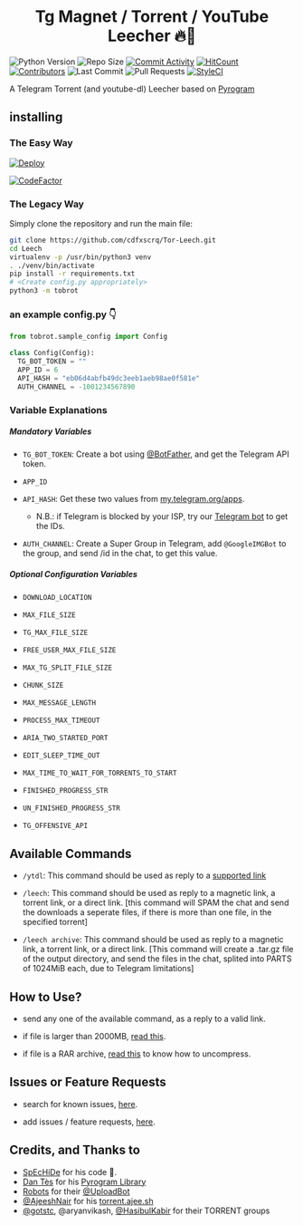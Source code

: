 <h1 align="center">Tg Magnet / Torrent / YouTube Leecher 🔥🤖</h1>

![Python Version](https://img.shields.io/badge/Python-v3.8-blue)
![Repo Size](https://img.shields.io/github/repo-size/cdfxscrq/Tor-Leech)
[![Commit Activity](https://img.shields.io/github/commit-activity/w/cdfxscrq/Tor-Leech)](https://github.com/cdfxscrq/Tor-Leech/pulse)
[![HitCount](http://hits.dwyl.com/cdfxscrq/Tor-Leech.svg)](http://hits.dwyl.com/cdfxscrq/Tor-Leech)
[![Contributors](https://img.shields.io/github/contributors/cdfxscrq/Tor-Leech)](https://github.com/cdfxscrq/Tor-Leech/graphs/contributors)
![Last Commit](https://img.shields.io/github/last-commit/cdfxscrq/Tor-Leech/master)
![Pull Requests](https://img.shields.io/github/issues-pr/cdfxscrq/Tor-Leech)
[![StyleCI](https://github.styleci.io/repos/243839605/shield?branch=master)](https://github.styleci.io/repos/243839605)

A Telegram Torrent (and youtube-dl) Leecher based on [Pyrogram](https://github.com/pyrogram/pyrogram)

## installing

### The Easy Way

[![Deploy](https://www.herokucdn.com/deploy/button.svg)](https://heroku.com/deploy)

[![CodeFactor](https://www.codefactor.io/repository/github/cdfxscrq/tor-leech/badge)](https://www.codefactor.io/repository/github/cdfxscrq/tor-leech)

### The Legacy Way
Simply clone the repository and run the main file:

```sh
git clone https://github.com/cdfxscrq/Tor-Leech.git
cd Leech
virtualenv -p /usr/bin/python3 venv
. ./venv/bin/activate
pip install -r requirements.txt
# <Create config.py appropriately>
python3 -m tobrot
```

### an example config.py 👇
```py
from tobrot.sample_config import Config

class Config(Config):
  TG_BOT_TOKEN = ""
  APP_ID = 6
  API_HASH = "eb06d4abfb49dc3eeb1aeb98ae0f581e"
  AUTH_CHANNEL = -1001234567890
```

### Variable Explanations

##### Mandatory Variables

* `TG_BOT_TOKEN`: Create a bot using [@BotFather](https://telegram.dog/BotFather), and get the Telegram API token.

* `APP_ID`
* `API_HASH`: Get these two values from [my.telegram.org/apps](https://my.telegram.org/apps).
  * N.B.: if Telegram is blocked by your ISP, try our [Telegram bot](https://telegram.dog/UseTGXBot) to get the IDs.

* `AUTH_CHANNEL`: Create a Super Group in Telegram, add `@GoogleIMGBot` to the group, and send /id in the chat, to get this value.

##### Optional Configuration Variables

* `DOWNLOAD_LOCATION`

* `MAX_FILE_SIZE`

* `TG_MAX_FILE_SIZE`

* `FREE_USER_MAX_FILE_SIZE`

* `MAX_TG_SPLIT_FILE_SIZE`

* `CHUNK_SIZE`

* `MAX_MESSAGE_LENGTH`

* `PROCESS_MAX_TIMEOUT`

* `ARIA_TWO_STARTED_PORT`

* `EDIT_SLEEP_TIME_OUT`

* `MAX_TIME_TO_WAIT_FOR_TORRENTS_TO_START`

* `FINISHED_PROGRESS_STR`

* `UN_FINISHED_PROGRESS_STR`

* `TG_OFFENSIVE_API`


## Available Commands

* `/ytdl`: This command should be used as reply to a [supported link](https://ytdl-org.github.io/youtube-dl/supportedsites.html)

* `/leech`: This command should be used as reply to a magnetic link, a torrent link, or a direct link. [this command will SPAM the chat and send the downloads a seperate files, if there is more than one file, in the specified torrent]

* `/leech archive`: This command should be used as reply to a magnetic link, a torrent link, or a direct link. [This command will create a .tar.gz file of the output directory, and send the files in the chat, splited into PARTS of 1024MiB each, due to Telegram limitations]


## How to Use?

* send any one of the available command, as a reply to a valid link.

* if file is larger than 2000MB, [read this](https://t.me/c/1434259219/113).

* if file is a RAR archive, [read this](https://t.me/c/1434259219/104) to know how to uncompress.


## Issues or Feature Requests

* search for known issues, [here](https://t.me/c/1434259219/118).

* add issues / feature requests, [here](https://github.com/cdfxscrq/Leech/issues/new).


## Credits, and Thanks to

* [SpEcHiDe](https://github.com/SpEcHiDe) for his code 💐.
* [Dan Tès](https://telegram.dog/haskell) for his [Pyrogram Library](https://github.com/pyrogram/pyrogram)
* [Robots](https://telegram.dog/Robots) for their [@UploadBot](https://telegram.dog/UploadBot)
* [@AjeeshNair](https://telegram.dog/AjeeshNait) for his [torrent.ajee.sh](https://torrent.ajee.sh)
* [@gotstc](https://telegram.dog/gotstc), @aryanvikash, [@HasibulKabir](https://telegram.dog/HasibulKabir) for their TORRENT groups
